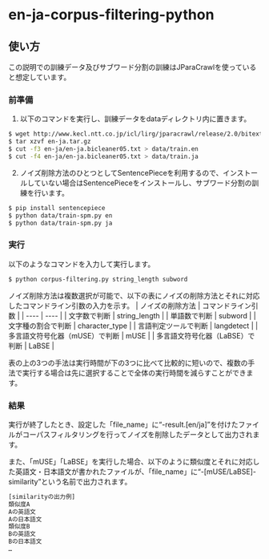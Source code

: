 # en-ja-corpus-filtering-python

## 使い方
この説明での訓練データ及びサブワード分割の訓練はJParaCrawlを使っていると想定しています。
### 前準備
1. 以下のコマンドを実行し、訓練データをdataディレクトリ内に置きます。
```bash
$ wget http://www.kecl.ntt.co.jp/icl/lirg/jparacrawl/release/2.0/bitext/en-ja.tar.gz
$ tar xzvf en-ja.tar.gz
$ cut -f3 en-ja/en-ja.bicleaner05.txt > data/train.en
$ cut -f4 en-ja/en-ja.bicleaner05.txt > data/train.ja
```
2. ノイズ削除方法のひとつとしてSentencePieceを利用するので、インストールしていない場合はSentencePieceをインストールし、サブワード分割の訓練を行います。
```bash
$ pip install sentencepiece
$ python data/train-spm.py en
$ python data/train-spm.py ja
```
### 実行
以下のようなコマンドを入力して実行します。
```bash
$ python corpus-filtering.py string_length subword
```
ノイズ削除方法は複数選択が可能で、以下の表にノイズの削除方法とそれに対応したコマンドライン引数の入力を示す。
|  ノイズの削除方法  |  コマンドライン引数  |
| ---- | ---- |
|  文字数で判断  |  string_length  |
|  単語数で判断  |  subword  |
|  文字種の割合で判断  |  character_type  |
|  言語判定ツールで判断  |  langdetect  |
|  多言語文符号化器（mUSE）で判断  |  mUSE  |
|  多言語文符号化器（LaBSE）で判断  |  LaBSE  |

表の上の3つの手法は実行時間が下の3つに比べて比較的に短いので、複数の手法で実行する場合は先に選択することで全体の実行時間を減らすことができます。

### 結果
実行が終了したとき、設定した「file_name」に“-result.[en/ja]”を付けたファイルがコーパスフィルタリングを行ってノイズを削除したデータとして出力されます。

また、「mUSE」「LaBSE」を実行した場合、以下のように類似度とそれに対応した英語文・日本語文が書かれたファイルが、「file_name」に“-[mUSE/LaBSE]-similarity”という名前で出力されます。
```bash
[similarityの出力例]
類似度A
Aの英語文
Aの日本語文
類似度B
Bの英語文
Bの日本語文
…
```
